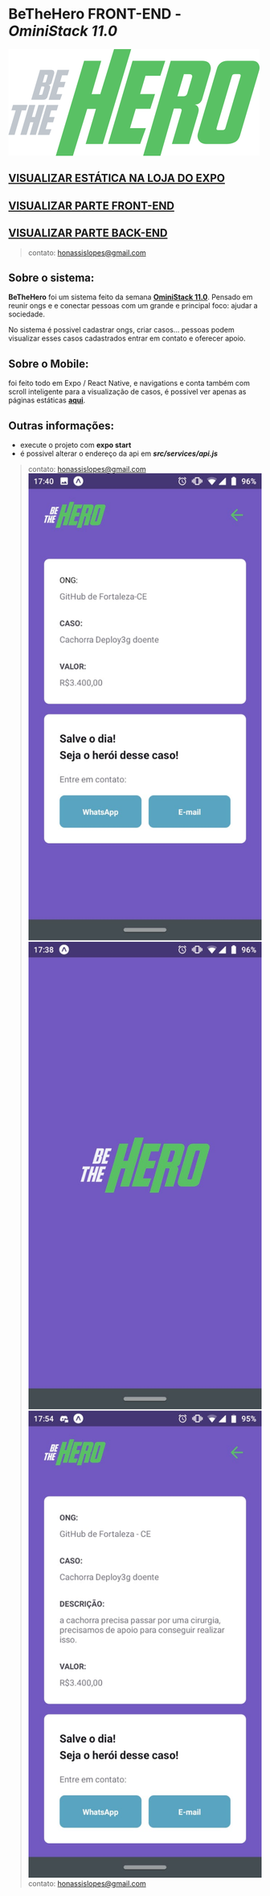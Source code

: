 # BeTheHero **FRONT-END** - *OminiStack 11.0*
![](readme_assets/logo.svg)

## [VISUALIZAR ESTÁTICA NA LOJA DO EXPO](http://honassis.github.io/BeTheHero-FrontEnd)

## [VISUALIZAR PARTE FRONT-END](https://github.com/honassis/BeTheHero-FrontEnd)
## [VISUALIZAR PARTE BACK-END](https://github.com/honassis/BeTheHero-BackEnd)
> contato: honassislopes@gmail.com

## Sobre o sistema:
**BeTheHero** foi um sistema feito da semana [**OminiStack 11.0**](https://rocketseat.com.br/starter). Pensado em reunir ongs e e conectar pessoas com um grande e principal foco: ajudar a sociedade.

No sistema  é possivel cadastrar ongs, criar casos... pessoas podem visualizar esses casos cadastrados entrar em contato e oferecer apoio.

## Sobre o Mobile:
foi feito todo em Expo / React Native, e navigations e conta também com scroll inteligente para a visualização de casos, é possivel ver apenas as páginas estáticas [**aqui**](https://expo.io/@holopz/bethehero).



## Outras informações: 
* execute o projeto com **expo start**
* é possivel alterar o endereço da api em **_src/services/api.js_**
> contato: honassislopes@gmail.com
![](readme_assets/1.jpg)
![](readme_assets/2.jpg)
![](readme_assets/3.jpg)
> contato: honassislopes@gmail.com
